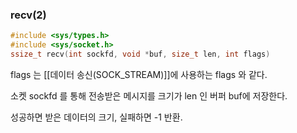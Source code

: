 ### recv(2)
```c
#include <sys/types.h>
#include <sys/socket.h>
ssize_t recv(int sockfd, void *buf, size_t len, int flags)
```
flags 는 [[데이터 송신(SOCK_STREAM)]]에 사용하는 flags 와 같다.

소켓 sockfd 를 통해 전송받은 메시지를 크기가 len 인 버퍼 buf에 저장한다.

성공하면 받은 데이터의 크기, 실패하면 -1 반환.